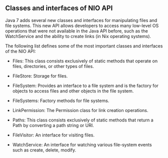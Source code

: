 ## Classes and interfaces of NIO API

Java 7 adds several new classes and interfaces for manipulating files and file systems. This new API allows developers to access many low-level OS operations that were not available in the Java API before, such as the WatchService and the ability to create links (in Nix operating systems).


The following list defines some of the most important classes and interfaces of the NIO API:

* Files: This class consists exclusively of static methods that operate on files, directories, or other types of files.

* FileStore: Storage for files.

* FileSystem: Provides an interface to a file system and is the factory for objects to access files and other objects in the file system.

* FileSystems: Factory methods for file systems.

* LinkPermission: The Permission class for link creation operations.

* Paths: This class consists exclusively of static methods that return a Path by converting a path string or URI.

* FileVisitor: An interface for visiting files.

* WatchService: An interface for watching various file-system events such as create, delete, modify.




